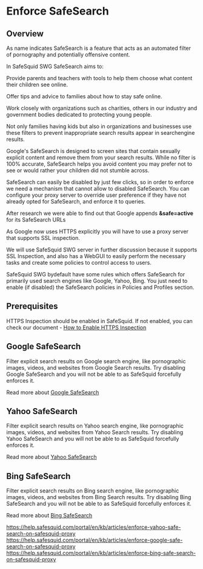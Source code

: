 # Enforce SafeSearch

## Overview

As name indicates SafeSearch is a feature that acts as an automated filter of pornography and potentially offensive content.

In SafeSquid SWG SafeSearch aims to:

Provide parents and teachers with tools to help them choose what content their children see online.

Offer tips and advice to families about how to stay safe online.

Work closely with organizations such as charities, others in our industry and government bodies dedicated to protecting young people.

Not only families having kids but also in organizations and businesses use these filters to prevent inappropriate search results appear in searchengine results.

Google\'s SafeSearch is designed to screen sites that contain sexually explicit content and remove them from your search results. While no filter is 100% accurate, SafeSearch helps you avoid content you may prefer not to see or would rather your children did not stumble across.

SafeSearch can easily be disabled by just few clicks, so in order to enforce we need a mechanism that cannot allow to disabled SafeSearch. You can configure your proxy server to override user preference if they have not already opted for SafeSearch, and enforce it to queries.

After research we were able to find out that Google appends **&safe=active** for its SafeSearch URLs

As Google now uses HTTPS explicitly you will have to use a proxy server that supports SSL inspection.

We will use SafeSquid SWG server in further discussion because it supports SSL Inspection, and also has a WebGUI to easily perform the necessary tasks and create some policies to control access to users.

SafeSquid SWG bydefault have some rules which offers SafeSearch for primarily used search engines like Google, Yahoo, Bing. You just need to enable (if disabled) the SafeSearch policies in Policies and Profiles section.

## Prerequisites

HTTPS Inspection should be enabled in SafeSquid. If not enabled, you can check our document - [How to Enable HTTPS Inspection](https://help.safesquid.com/portal/en/kb/articles/setup-https-inspection)

## Google SafeSearch

Filter explicit search results on Google search engine, like pornographic images, videos, and websites from Google Search results. Try disabling Google SafeSearch and you will not be able to as SafeSquid forcefully enforces it.

Read more about [Google SafeSearch](https://help.safesquid.com/portal/en/kb/articles/enforce-google-safe-search-on-safesquid-proxy)

## Yahoo SafeSearch

Filter explicit search results on Yahoo search engine, like pornographic images, videos, and websites from Yahoo Search results. Try disabling Yahoo SafeSearch and you will not be able to as SafeSquid forcefully enforces it.

Read more about [Yahoo SafeSearch](https://help.safesquid.com/portal/en/kb/articles/enforce-yahoo-safe-search-on-safesquid-proxy)

## Bing SafeSearch 

Filter explicit search results on Bing search engine, like pornographic images, videos, and websites from Bing Search results. Try disabling Bing SafeSearch and you will not be able to as SafeSquid forcefully enforces it.

Read more about [Bing SafeSearch](https://help.safesquid.com/portal/en/kb/articles/enforce-bing-safe-search-on-safesquid-proxy)


https://help.safesquid.com/portal/en/kb/articles/enforce-yahoo-safe-search-on-safesquid-proxy
https://help.safesquid.com/portal/en/kb/articles/enforce-google-safe-search-on-safesquid-proxy
https://help.safesquid.com/portal/en/kb/articles/enforce-bing-safe-search-on-safesquid-proxy